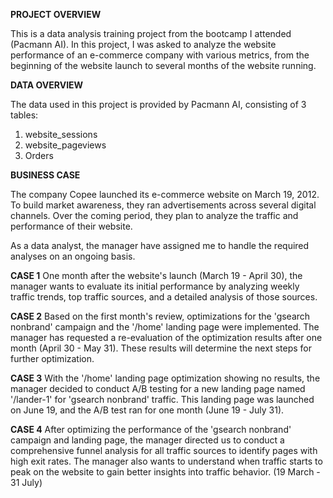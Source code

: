 **PROJECT OVERVIEW**

This is a data analysis training project from the bootcamp I attended (Pacmann AI). In this project, I was asked to analyze the website performance of an e-commerce company with various metrics, from the beginning of the website launch to several months of the website running.

**DATA OVERVIEW**

The data used in this project is provided by Pacmann AI, consisting of 3 tables:
1. website_sessions
2. website_pageviews
3. Orders

**BUSINESS CASE**

The company Copee launched its e-commerce website on March 19, 2012. To build market awareness, they ran advertisements across several digital channels. Over the coming period, they plan to analyze the traffic and performance of their website.

As a data analyst, the manager have assigned me to handle the required analyses on an ongoing basis.

**CASE 1** One month after the website's launch (March 19 - April 30), the manager wants to evaluate its initial performance by analyzing weekly traffic trends, top traffic sources, and a detailed analysis of those sources.

**CASE 2** Based on the first month's review, optimizations for the 'gsearch nonbrand' campaign and the '/home' landing page were implemented. The manager has requested a re-evaluation of the optimization results after one month (April 30 - May 31). These results will determine the next steps for further optimization.

**CASE 3** With the '/home' landing page optimization showing no results, the manager decided to conduct A/B testing  for a new landing page named '/lander-1' for 'gsearch nonbrand' traffic.  This landing page was launched on June 19, and the A/B test ran for one month (June 19 - July 31).

**CASE 4** After optimizing the performance of the 'gsearch nonbrand' campaign and landing page, the manager directed us to conduct a comprehensive funnel analysis for all traffic sources to identify pages with high exit rates. The manager also wants to understand when traffic starts to peak on the website to gain better insights into traffic behavior. (19 March - 31 July)
